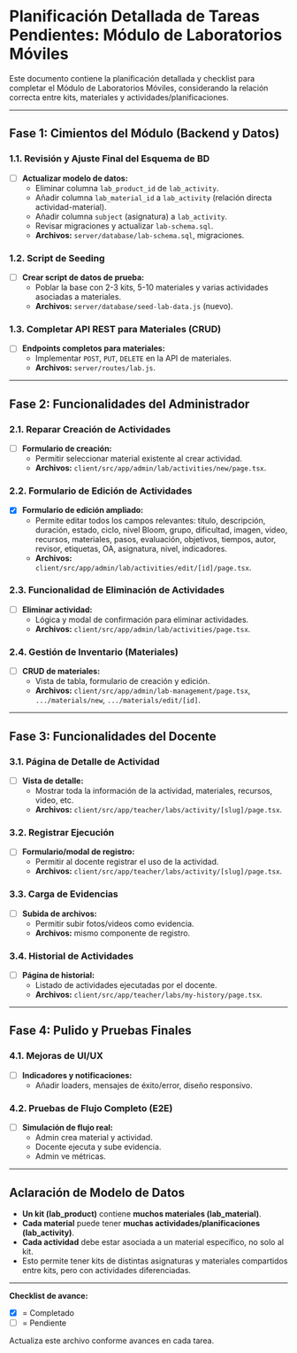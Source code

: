 # Planificación Detallada de Tareas Pendientes: Módulo de Laboratorios Móviles

Este documento contiene la planificación detallada y checklist para completar el Módulo de Laboratorios Móviles, considerando la relación correcta entre kits, materiales y actividades/planificaciones.

---

## Fase 1: Cimientos del Módulo (Backend y Datos)

### 1.1. Revisión y Ajuste Final del Esquema de BD
- [ ] **Actualizar modelo de datos:**
  - Eliminar columna `lab_product_id` de `lab_activity`.
  - Añadir columna `lab_material_id` a `lab_activity` (relación directa actividad-material).
  - Añadir columna `subject` (asignatura) a `lab_activity`.
  - Revisar migraciones y actualizar `lab-schema.sql`.
  - **Archivos:** `server/database/lab-schema.sql`, migraciones.

### 1.2. Script de Seeding
- [ ] **Crear script de datos de prueba:**
  - Poblar la base con 2-3 kits, 5-10 materiales y varias actividades asociadas a materiales.
  - **Archivos:** `server/database/seed-lab-data.js` (nuevo).

### 1.3. Completar API REST para Materiales (CRUD)
- [ ] **Endpoints completos para materiales:**
  - Implementar `POST`, `PUT`, `DELETE` en la API de materiales.
  - **Archivos:** `server/routes/lab.js`.

---

## Fase 2: Funcionalidades del Administrador

### 2.1. Reparar Creación de Actividades
- [ ] **Formulario de creación:**
  - Permitir seleccionar material existente al crear actividad.
  - **Archivos:** `client/src/app/admin/lab/activities/new/page.tsx`.

### 2.2. Formulario de Edición de Actividades
- [x] **Formulario de edición ampliado:**
  - Permite editar todos los campos relevantes: título, descripción, duración, estado, ciclo, nivel Bloom, grupo, dificultad, imagen, video, recursos, materiales, pasos, evaluación, objetivos, tiempos, autor, revisor, etiquetas, OA, asignatura, nivel, indicadores.
  - **Archivos:** `client/src/app/admin/lab/activities/edit/[id]/page.tsx`.

### 2.3. Funcionalidad de Eliminación de Actividades
- [ ] **Eliminar actividad:**
  - Lógica y modal de confirmación para eliminar actividades.
  - **Archivos:** `client/src/app/admin/lab/activities/page.tsx`.

### 2.4. Gestión de Inventario (Materiales)
- [ ] **CRUD de materiales:**
  - Vista de tabla, formulario de creación y edición.
  - **Archivos:** `client/src/app/admin/lab-management/page.tsx`, `.../materials/new`, `.../materials/edit/[id]`.

---

## Fase 3: Funcionalidades del Docente

### 3.1. Página de Detalle de Actividad
- [ ] **Vista de detalle:**
  - Mostrar toda la información de la actividad, materiales, recursos, video, etc.
  - **Archivos:** `client/src/app/teacher/labs/activity/[slug]/page.tsx`.

### 3.2. Registrar Ejecución
- [ ] **Formulario/modal de registro:**
  - Permitir al docente registrar el uso de la actividad.
  - **Archivos:** `client/src/app/teacher/labs/activity/[slug]/page.tsx`.

### 3.3. Carga de Evidencias
- [ ] **Subida de archivos:**
  - Permitir subir fotos/videos como evidencia.
  - **Archivos:** mismo componente de registro.

### 3.4. Historial de Actividades
- [ ] **Página de historial:**
  - Listado de actividades ejecutadas por el docente.
  - **Archivos:** `client/src/app/teacher/labs/my-history/page.tsx`.

---

## Fase 4: Pulido y Pruebas Finales

### 4.1. Mejoras de UI/UX
- [ ] **Indicadores y notificaciones:**
  - Añadir loaders, mensajes de éxito/error, diseño responsivo.

### 4.2. Pruebas de Flujo Completo (E2E)
- [ ] **Simulación de flujo real:**
  - Admin crea material y actividad.
  - Docente ejecuta y sube evidencia.
  - Admin ve métricas.

---

## Aclaración de Modelo de Datos

- **Un kit (lab_product)** contiene **muchos materiales (lab_material)**.
- **Cada material** puede tener **muchas actividades/planificaciones (lab_activity)**.
- **Cada actividad** debe estar asociada a un material específico, no solo al kit.
- Esto permite tener kits de distintas asignaturas y materiales compartidos entre kits, pero con actividades diferenciadas.

---

**Checklist de avance:**
- [x] = Completado
- [ ] = Pendiente

Actualiza este archivo conforme avances en cada tarea. 